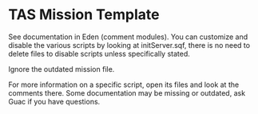 # TAS Mission Template
 
See documentation in Eden (comment modules). You can customize and disable the various scripts by looking at initServer.sqf, there is no need to delete files to disable scripts unless specifically stated.

Ignore the outdated mission file. 

For more information on a specific script, open its files and look at the comments there. Some documentation may be missing or outdated, ask Guac if you have questions.